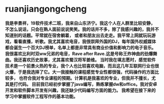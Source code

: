 # ruanjiangongcheng
**我是李景祥，19软件技术二班，我来自山东济宁。我这个人在人群里比较安静，不怎么说话，只会在熟人面前说说笑笑。我的话并不多，除了我感兴趣的，我并不知道别的话题。平常就在宿舍躺着，
或者和朋友出去走走。我平常上网就玩玩游戏，看看直播，听歌。我尤其喜欢电音，我很崇拜外国的DJ，每年国外权威媒体都会诞生一个百大DJ榜单，名单上都是非常具有商业价值和影响力的电子音乐。
我很喜欢比利时双ww兄弟的电音，Rave after Rave.这是号称王炸神曲的劲爆舞曲。我还喜欢历史故事，尤其喜欢蜀汉将军姜维。
当时我在填志愿时，感觉软件技术是一个前景火热的专业，我个人也比较喜欢电脑，而且这几年互联网行业也很火爆，于是我选择了它。大一我接触的课程感觉专业性都很强，代码操作的方面比较多，
也符合我对专业课程的预期。计算机是我喜欢的专业，但我并不擅长，尤其是打代码。
目前我已经初步掌握了java编写，熟练掌握dw和office。我对安卓开发和软件脚本开发有兴趣，我还缺少代码编写方面的能力。
我希望在接下来的学习中掌握软件工程写作的基本功能。**
